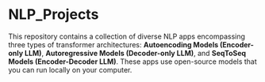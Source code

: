 # NLP_Projects
This repository contains a collection of diverse NLP apps encompassing three types of transformer architectures: **Autoencoding Models (Encoder-only LLM)**, **Autoregressive Models (Decoder-only LLM)**, and **SeqToSeq Models (Encoder-Decoder LLM)**. These apps use open-source models that you can run locally on your computer.
